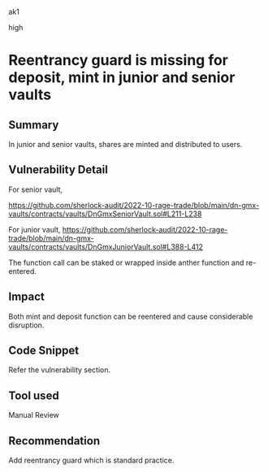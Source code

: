 ak1

high

# Reentrancy guard is missing for deposit, mint in junior and senior vaults

## Summary

In junior and senior vaults, shares are minted and distributed to users.

## Vulnerability Detail

For senior vault,

https://github.com/sherlock-audit/2022-10-rage-trade/blob/main/dn-gmx-vaults/contracts/vaults/DnGmxSeniorVault.sol#L211-L238

For junior vault,
https://github.com/sherlock-audit/2022-10-rage-trade/blob/main/dn-gmx-vaults/contracts/vaults/DnGmxJuniorVault.sol#L388-L412

The function call can be staked or wrapped inside anther function and re-entered.

## Impact

Both mint and deposit function can be reentered and cause considerable disruption.

## Code Snippet

Refer the vulnerability section.

## Tool used

Manual Review

## Recommendation
Add reentrancy guard which is standard practice.

